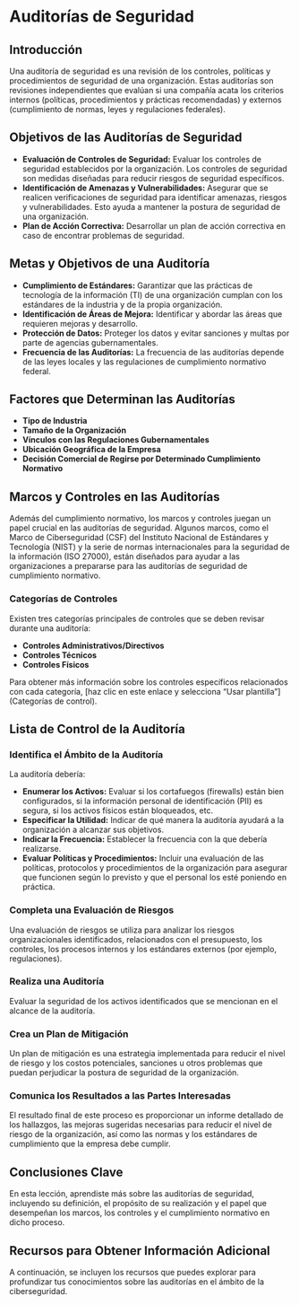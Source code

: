 # Auditorías de Seguridad

## Introducción

Una auditoría de seguridad es una revisión de los controles, políticas y procedimientos de seguridad de una organización. Estas auditorías son revisiones independientes que evalúan si una compañía acata los criterios internos (políticas, procedimientos y prácticas recomendadas) y externos (cumplimiento de normas, leyes y regulaciones federales).

## Objetivos de las Auditorías de Seguridad

- **Evaluación de Controles de Seguridad:** Evaluar los controles de seguridad establecidos por la organización. Los controles de seguridad son medidas diseñadas para reducir riesgos de seguridad específicos.
- **Identificación de Amenazas y Vulnerabilidades:** Asegurar que se realicen verificaciones de seguridad para identificar amenazas, riesgos y vulnerabilidades. Esto ayuda a mantener la postura de seguridad de una organización.
- **Plan de Acción Correctiva:** Desarrollar un plan de acción correctiva en caso de encontrar problemas de seguridad.

## Metas y Objetivos de una Auditoría

- **Cumplimiento de Estándares:** Garantizar que las prácticas de tecnología de la información (TI) de una organización cumplan con los estándares de la industria y de la propia organización.
- **Identificación de Áreas de Mejora:** Identificar y abordar las áreas que requieren mejoras y desarrollo.
- **Protección de Datos:** Proteger los datos y evitar sanciones y multas por parte de agencias gubernamentales.
- **Frecuencia de las Auditorías:** La frecuencia de las auditorías depende de las leyes locales y las regulaciones de cumplimiento normativo federal.

## Factores que Determinan las Auditorías

- **Tipo de Industria**
- **Tamaño de la Organización**
- **Vínculos con las Regulaciones Gubernamentales**
- **Ubicación Geográfica de la Empresa**
- **Decisión Comercial de Regirse por Determinado Cumplimiento Normativo**

## Marcos y Controles en las Auditorías

Además del cumplimiento normativo, los marcos y controles juegan un papel crucial en las auditorías de seguridad. Algunos marcos, como el Marco de Ciberseguridad (CSF) del Instituto Nacional de Estándares y Tecnología (NIST) y la serie de normas internacionales para la seguridad de la información (ISO 27000), están diseñados para ayudar a las organizaciones a prepararse para las auditorías de seguridad de cumplimiento normativo.

### Categorías de Controles

Existen tres categorías principales de controles que se deben revisar durante una auditoría:

- **Controles Administrativos/Directivos**
- **Controles Técnicos**
- **Controles Físicos**

Para obtener más información sobre los controles específicos relacionados con cada categoría, [haz clic en este enlace y selecciona “Usar plantilla”](Categorías de control).

## Lista de Control de la Auditoría

### Identifica el Ámbito de la Auditoría

La auditoría debería:

- **Enumerar los Activos:** Evaluar si los cortafuegos (firewalls) están bien configurados, si la información personal de identificación (PII) es segura, si los activos físicos están bloqueados, etc.
- **Especificar la Utilidad:** Indicar de qué manera la auditoría ayudará a la organización a alcanzar sus objetivos.
- **Indicar la Frecuencia:** Establecer la frecuencia con la que debería realizarse.
- **Evaluar Políticas y Procedimientos:** Incluir una evaluación de las políticas, protocolos y procedimientos de la organización para asegurar que funcionen según lo previsto y que el personal los esté poniendo en práctica.

### Completa una Evaluación de Riesgos

Una evaluación de riesgos se utiliza para analizar los riesgos organizacionales identificados, relacionados con el presupuesto, los controles, los procesos internos y los estándares externos (por ejemplo, regulaciones).

### Realiza una Auditoría

Evaluar la seguridad de los activos identificados que se mencionan en el alcance de la auditoría.

### Crea un Plan de Mitigación

Un plan de mitigación es una estrategia implementada para reducir el nivel de riesgo y los costos potenciales, sanciones u otros problemas que puedan perjudicar la postura de seguridad de la organización.

### Comunica los Resultados a las Partes Interesadas

El resultado final de este proceso es proporcionar un informe detallado de los hallazgos, las mejoras sugeridas necesarias para reducir el nivel de riesgo de la organización, así como las normas y los estándares de cumplimiento que la empresa debe cumplir.

## Conclusiones Clave

En esta lección, aprendiste más sobre las auditorías de seguridad, incluyendo su definición, el propósito de su realización y el papel que desempeñan los marcos, los controles y el cumplimiento normativo en dicho proceso.

## Recursos para Obtener Información Adicional

A continuación, se incluyen los recursos que puedes explorar para profundizar tus conocimientos sobre las auditorías en el ámbito de la ciberseguridad.
